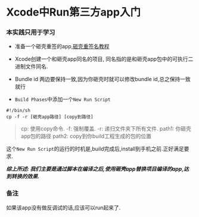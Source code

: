 # Xcode中Run第三方app入门

### 本实践只用于学习

* 准备一个砸壳重签的app,[砸壳重签名教程](https://github.com/qixin1106/DevelopmentNotes/blob/master/iOS砸壳实践/README.md)

* Xcode创建一个和砸壳app同名的项目, 同名指的是和砸壳app包中的可执行二进制文件同名.

* Bundle id 两边要保持一致,因为你砸壳时就可以修改bundle id,总之保持一致就行

* `Build Phases`中添加一个`New Run Script`

```shell
#!/bin/sh
cp -f -r [砸壳app路径] [copy到路径]
```
> cp: 使用copy命令.
> -f: 强制覆盖. 
> -r: 递归文件夹下所有文件.
> path1: 你砸壳app包的路径
> path2: copy到你build工程生成的包的位置

这个`New Run Script`的运行的时机是,build完成后,install到手机之前.正好满足要求.

***综上所述: 我们主要是通过脚本在编译之后,使用砸壳app替换项目编译的app,达到转换的效果.***

### 备注

如果该app没有做反调试的话,应该可以run起来了.


